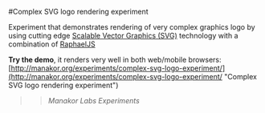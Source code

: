 #Complex SVG logo rendering experiment

Experiment that demonstrates rendering of very complex graphics logo by using 
cutting edge [Scalable Vector Graphics (SVG)](http://www.w3.org/TR/SVG/ "Scalable Vector Graphics (SVG)") technology with a combination of [RaphaelJS](http://raphaeljs.com/ "Raphaël—JavaScript Library")
  
**Try the demo**, it renders very well in both web/mobile browsers: [http://manakor.org/experiments/complex-svg-logo-experiment/](http://manakor.org/experiments/complex-svg-logo-experiment/ "Complex SVG logo rendering experiment")  

> > *Manakor Labs Experiments*